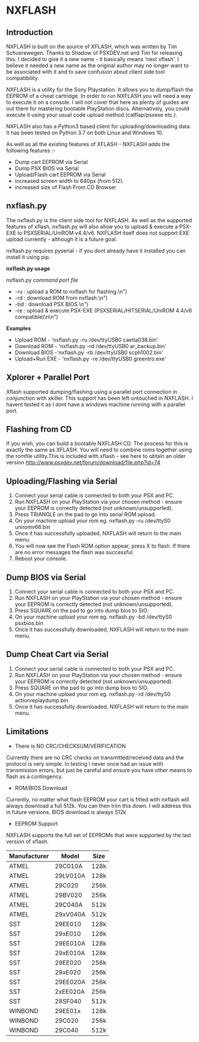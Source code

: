 # NXFLASH
## Introduction

NXFLASH is built on the source of XFLASH, which was written by Tim Schuerewegen. Thanks to Shadow of PSXDEV.net and Tim for releasing this.  I decided to give it a new name - it basically means 'next xflash'. I believe it needed a new name as the original author may no longer want to be associated with it and to save confusion about client side tool compatibility.

NXFLASH is a utility for the Sony Playstation. It allows you to dump/flash the EEPROM of a cheat cartridge. In order to run NXFLASH you will need a way to execute it on a console. I will not cover that here as plenty of guides are out there for mastering bootable PlayStation discs. Alternatively, you could execute it using your usual code upload method (catflap/psxexe etc.).

NXFLASH also has a Python3 based client for uploading/downloading data. It has been tested on Python 3.7 on both Linux and Windows 10.

As well as all the existing features of XFLASH - NXFLASH adds the following features :-

* Dump cart EEPROM via Serial
* Dump PSX BIOS via Serial
* Upload/Flash cart EEPROM via Serial
* increased screen width to 640px (from 512).
* increased size of Flash From CD Browser


## nxflash.py
The nxflash.py is the client side tool for NXFLASH. As well as the supported features of xflash, nxflash.py will also allow you to upload & execute a PSX-EXE to PSXSERIAL/UniROM v4.4/v6. NXFLASH itself does not support EXE upload currently - although it is a future goal. 

nxflash.py requires pyserial - if you dont already have it installed you can install it using pip. 

**nxflash.py usage**

nxflash.py *command port file*
* -ru : upload a ROM to nxflash for flashing.\n")
* -rd : download ROM from nxflash.\n")
* -bd : download PSX BIOS.\n")
* -re : upload & execute PSX-EXE (PSXSERIAL/HITSERIAL/UniROM 4.4/v6 compatible)\n\n")

**Examples**

* Upload ROM - 'nxflash.py -ru /dev/ttyUSB0 caetla038.bin'
* Download ROM - 'nxflash.py -rd /dev/ttyUSB0 ar_backup.bin'
* Download BIOS -'nxflash.py -rb /dev/ttyUSB0 scph1002.bin'
* Upload+Run EXE - 'nxflash.py -re /dev/ttyUSB0 greentro.exe'

## Xplorer + Parallel Port

Xflash supported dumping/flashing using a parallel port connection in conjunction with xkiller. This support has been left untouched in NXFLASH. I havent tested it as I dont have a windows machine running with a parallel port.

## Flashing from CD

If you wish, you can build a bootable NXFLASH CD. The process for this is exactly the same as XFLASH. You will need to combine roms together using the romfile utility.This is included with xflash - see here to obtain an older version http://www.psxdev.net/forum/download/file.php?id=74

## Uploading/Flashing via Serial

1. Connect your serial cable is connected to both your PSX and PC.
2. Run NXFLASH on your PlayStation via your chosen method - ensure your EEPROM is correctly detected (not unknown/unsupported).
3. Press TRIANGLE on the pad to go into serial ROM upload.
4. On your machine upload your rom eg. nxflash.py -ru /dev/ttyS0 uniromv66.bin 
5. Once it has successfully uploaded, NXFLASH will return to the main menu. 
6. You will now see the Flash ROM option appear, press X to flash. If there are no error messages the flash was successful.
7. Reboot your console.

## Dump BIOS via Serial

1. Connect your serial cable is connected to both your PSX and PC.
2. Run NXFLASH on your PlayStation via your chosen method - ensure your EEPROM is correctly detected (not unknown/unsupported).
3. Press SQUARE on the pad to go into dump bios to SIO.
4. On your machine upload your rom eg. nxflash.py -bd /dev/ttyS0 psxbios.bin 
5. Once it has successfully downloaded, NXFLASH will return to the main menu. 

## Dump Cheat Cart via Serial

1. Connect your serial cable is connected to both your PSX and PC.
2. Run NXFLASH on your PlayStation via your chosen method - ensure your EEPROM is correctly detected (not unknown/unsupported).
3. Press SQUARE on the pad to go into dump bios to SIO.
4. On your machine upload your rom eg. nxflash.py -rd /dev/ttyS0 actionreplaydump.bin 
5. Once it has successfully downloaded, NXFLASH will return to the main menu. 

## Limitations

* There is NO CRC/CHECKSUM/VERIFICATION 

Currently there are no CRC checks on transmitted/received data and the protocol is very simple. In testing I never once had an issue with transmission errors, but just be careful and ensure you have other means to flash as a contingency.

* ROM/BIOS Download

Currently, no matter what flash EEPROM your cart is fitted with nxflash will always download a full 512k. You can then trim this down. I will address this in future versions. BIOS download is always 512k

* EEPROM Support

NXFLASH supports the full set of EEPROMs that were supported by the last version of xflash. 

Manufacturer|Model|Size
------------|-----|----
ATMEL| 29C010A |128k
ATMEL| 29LV010A|128k
ATMEL| 29C020|256k
ATMEL| 29BV020|256k
ATMEL| 29C040A|512k
ATMEL| 29xV040A|512k
SST| 29EE010|128k
SST| 29xE010|128k
SST| 29EE010A|128k
SST| 29xE010A|128k
SST| 29EE020|256k
SST| 29xE020|256k
SST| 29EE020A|256k
SST| 2xEE020A|256k
SST| 28SF040|512k
WINBOND| 29EE01x|128k
WINBOND| 29C020|256k
WINBOND| 29C040|512k




